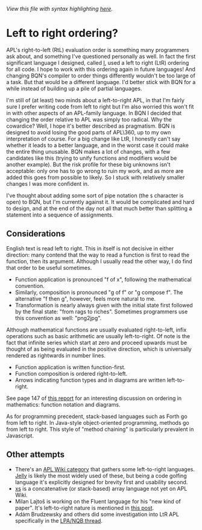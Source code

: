 *View this file with syntax highlighting [here](https://mlochbaum.github.io/BQN/commentary/ltr.html).*

# Left to right ordering?

APL's right-to-left (RtL) evaluation order is something many programmers ask about, and something I've questioned personally as well. In fact the first significant language I designed, called [I](https://github.com/mlochbaum/ILanguage), used a left to right (LtR) ordering for all code. I hope to work with this ordering again in future languages! And changing BQN's compiler to order things differently wouldn't be too large of a task. But that would be a different language. I'd better stick with BQN for a while instead of building up a pile of partial languages.

I'm still of (at least) two minds about a left-to-right APL, in that I'm fairly sure I prefer writing code from left to right but I'm also worried this won't fit in with other aspects of an APL-family language. In BQN I decided that changing the order relative to APL was simply too radical. Why the cowardice? Well, I hope it's better described as pragmatism. BQN is designed to avoid losing the good parts of APL\360, up to my own interpretation of course. For a big change like LtR, I honestly can't say whether it leads to a better language, and in the worst case it could make the entire thing unusable. BQN makes a lot of changes, with a few candidates like this (trying to unify functions and modifiers would be another example). But the risk profile for these big unknowns isn't acceptable: only one has to go wrong to ruin my work, and as more are added this goes from possible to likely. So I stuck with relatively smaller changes I was more confident in.

I've thought about adding some sort of pipe notation (the `$` character is open) to BQN, but I'm currently against it. It would be complicated and hard to design, and at the end of the day not all that much better than splitting a statement into a sequence of assignments.

## Considerations

English text is read left to right. This in itself is not decisive in either direction: many contend that the way to read a function is first to read the function, then its argument. Although I usually read the other way, I do find that order to be useful sometimes.

- Function application is pronounced "f of x", following the mathematical convention.
- Similarly, composition is pronounced "g of f" or "g compose f". The alternative "f then g", however, feels more natural to me.
- Transformation is nearly always given with the initial state first followed by the final state: "from rags to riches". Sometimes programmers use this convention as well: "png2jpg".

Although mathematical functions are usually evaluated right-to-left, infix operations such as basic arithmetic are usually left-to-right. Of note is the fact that infinite series which start at zero and proceed upwards must be thought of as being evaluated in the positive direction, which is universally rendered as rightwards in number lines.

- Function application is written function-first.
- Function composition is ordered right-to-left.
- Arrows indicating function types and in diagrams are written left-to-right.

See page 147 of [this report](http://www.hpl.hp.com/techreports/Compaq-DEC/SRC-RR-169.pdf) for an interesting discussion on ordering in mathematics: function notation and diagrams.

As for programming precedent, stack-based languages such as Forth go from left to right. In Java-style object-oriented programming, methods go from left to right. This style of "method chaining" is particularly prevalent in Javascript.

## Other attempts

- There's an [APL Wiki category](https://aplwiki.com/wiki/Category:Left_to_right) that gathers some left-to-right languages. [Jelly](https://github.com/DennisMitchell/jellylanguage) is likely the most widely used of these, but being a code golfing language it's explicitly designed for brevity first and usability second.
- [xs](https://github.com/smabie/xs) is a concatenative (or stack-based) array language not yet on APL Wiki.
- Milan Lajtoš is working on the Fluent language for his "new kind of paper". It's left-to-right nature is mentioned in [this post](https://mlajtos.mu/posts/new-kind-of-paper-2).
- Adám Brudzewsky and others did some investigation into LtR APL specifically in the [LPA/NQB thread](https://topanswers.xyz/apl?q=1660).
